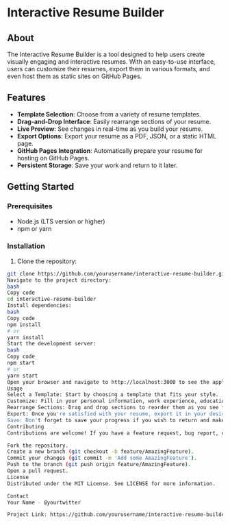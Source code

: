 # Interactive Resume Builder

## About

The Interactive Resume Builder is a tool designed to help users create visually engaging and interactive resumes. With an easy-to-use interface, users can customize their resumes, export them in various formats, and even host them as static sites on GitHub Pages.

## Features

- **Template Selection**: Choose from a variety of resume templates.
- **Drag-and-Drop Interface**: Easily rearrange sections of your resume.
- **Live Preview**: See changes in real-time as you build your resume.
- **Export Options**: Export your resume as a PDF, JSON, or a static HTML page.
- **GitHub Pages Integration**: Automatically prepare your resume for hosting on GitHub Pages.
- **Persistent Storage**: Save your work and return to it later.

## Getting Started

### Prerequisites

- Node.js (LTS version or higher)
- npm or yarn

### Installation

1. Clone the repository:
```bash
git clone https://github.com/yourusername/interactive-resume-builder.git
Navigate to the project directory:
bash
Copy code
cd interactive-resume-builder
Install dependencies:
bash
Copy code
npm install
# or
yarn install
Start the development server:
bash
Copy code
npm start
# or
yarn start
Open your browser and navigate to http://localhost:3000 to see the application in action.
Usage
Select a Template: Start by choosing a template that fits your style.
Customize: Fill in your personal information, work experience, education, and any other sections relevant to your resume.
Rearrange Sections: Drag and drop sections to reorder them as you see fit.
Export: Once you're satisfied with your resume, export it in your desired format or prepare it for GitHub Pages hosting.
Save: Don't forget to save your progress if you wish to return and make further edits later.
Contributing
Contributions are welcome! If you have a feature request, bug report, or a pull request, please feel free to contribute. Follow the steps below:

Fork the repository.
Create a new branch (git checkout -b feature/AmazingFeature).
Commit your changes (git commit -m 'Add some AmazingFeature').
Push to the branch (git push origin feature/AmazingFeature).
Open a pull request.
License
Distributed under the MIT License. See LICENSE for more information.

Contact
Your Name - @yourtwitter

Project Link: https://github.com/yourusername/interactive-resume-builder """
